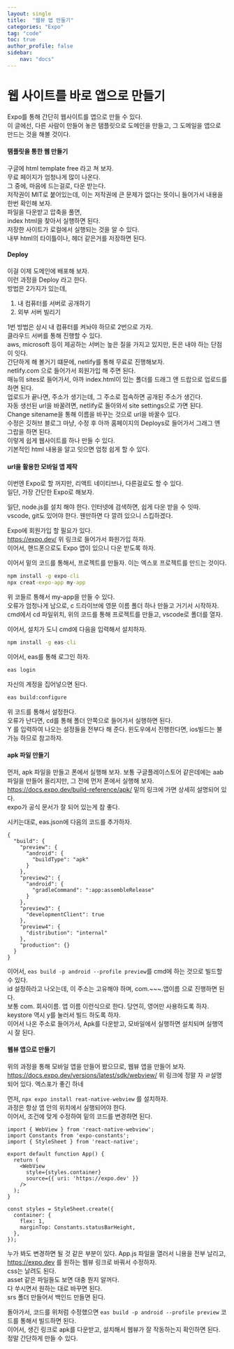 ```yaml
---
layout: single
title:  "웹뷰 앱 만들기"
categories: "Expo"
tag: "code"
toc: true
author_profile: false
sidebar:
    nav: "docs"
---
```


# 웹 사이트를 바로 앱으로 만들기
Expo를 통해 간단히 웹사이트를 앱으로 만들 수 있다.  
이 글에선, 다른 사람이 만들어 놓은 탬플릿으로 도메인을 만들고, 그 도메일을 앱으로 만드는 것을 해볼 것이다.  

#### 탬플릿을 통한 웹 만들기  
구글에 html template free 라고 쳐 보자.  
무료 페이지가 엄청나게 많이 나온다.  
그 중에, 마음에 드는걸로, 다운 받는다.  
저작권이 MIT로 붙어있는데, 이는 저작권에 큰 문제가 없다는 뜻이니 들어가서 내용을 한번 확인해 보자.  
파일을 다운받고 압축을 풀면,  
index html을 찾아서 실행하면 된다.  
저장한 사이트가 로컬에서 실행되는 것을 알 수 있다.  
내부 html의 타이틀이나, 헤더 같은거를 저장하면 된다.  

#### Deploy
이걸 이제 도메인에 배포해 보자.  
이런 과정을 Deploy 라고 한다.  
방법은 2가지가 있는데,  
1. 내 컴퓨터를 서버로 공개하기  
2. 외부 서버 빌리기  

1번 방법은 상시 내 컴퓨터를 켜놔야 하므로 2번으로 가자.  
클라우드 서버를 통해 진행할 수 있다.  
aws, microsoft 등이 제공하는 서버는 높은 질을 가지고 있지만, 돈은 내야 하는 단점이 잇다.  
간단하게 해 볼거기 떄문에,  netlify를 통해 무료로 진행해보자.  
netlify.com 으로  들어가서 회원가입 해 주면 된다.  
매뉴의 sites로 들어가서, 아까 index.html이 있는 폴더를 드래그 앤 드랍으로 업로드를 하면 된다.  
업로드가 끝나면, 주소가 생기는데, 그 주소로 접속하면 공개된 주소가 생긴다.  
자동 생선된 url을 바꿀려면, netlify로 돌아와서 site settings으로 가면 된다.  
Change sitename을 통해 이름을 바꾸는 것으로 url을 바꿀수 있다.  
수정은 깃허브 블로그 마냥, 수정 후 아까 홈페이지의 Deploys로 들어가서 그래그 앤 그랍을 하면 된다.  
이렇게 쉽게 웹사이트를 하나 만들 수 있다.  
기본적인 html 내용을 알고 잇으면 엄청 쉽게 할 수 있다.  

#### url을 활용한 모바일 앱 제작
이번엔 Expo로 할 꺼지만, 리액트 네이티브나, 다른걸로도 할 수 있다.  
일단, 가장 간단한 Expo로 해보자.  

일단, node.js를 설치 해야 한다. 인터넷에 검색하면, 쉽게 다운 받을 수 잇따.  
vscode, git도 있어야 한다. 웬만하면 다 깔려 있으니 스킵하겠다.  

Expo에 회원가입 할 필요가 있다.  
https://expo.dev/
위 링크로 들어가서 화원가입 하자.  
이어서, 핸드폰으로도 Expo 앱이 있으니 다운 받도록 하자.  

이어서 밑의 코드를 통해서, 프로젝트를 만들자.  이는 엑스포 프로젝트를 만드는 것이다.  
```cmd
npm install -g expo-cli
npx creat-expo-app my-app
```
위 코들르 통해서 my-app을 만들 수 있다.  
오류가 엄청나게 남으로, c 드라이브에 영문 이름 폴더 하나 만들고 거기서 시작하자.  
cmd에서 cd 파일위치, 위의 코드를 통해 프로젝트를 만들고, vscode로 폴더를 열자.  

이어서, 설치가 도니 cmd에 다음을 입력해서 설치하자.  
```cmd
npm install -g eas-cli
```
이어서, eas를 통해 로그인 하자.  
```cmd
eas login
```
자신의 계정을 집어넣으면 된다.  
```cmd
eas build:configure
```
위 코드를 통해서 설정한다.  
오류가 난다면, cd를 통해 폴더 안쪽으로 들어가서 실행하면 된다.  
Y 를 입력하여 나오는 설정들을 전부다 해 준다.
윈도우에서 진행한다면, ios빌드는 불가능 하므로 참고하자.  

#### apk 파일 만들기
먼저, apk 파일을 만들고 폰에서 실행해 보자.
보통 구글플레이스토어 같은데에는 aab 파일을 만들어 올리지만, 그 전에 먼저 폰에서 실행해 보자. 
https://docs.expo.dev/build-reference/apk/
밑의 링크에 가면 상세히 설명되어 있다.  
expo가 공식 문서가 잘 되어 있는게 참 좋다.  

시키는대로, eas.json에 다음의 코드를 추가하자.  
```
{
  "build": {
    "preview": {
      "android": {
        "buildType": "apk"
      }
    },
    "preview2": {
      "android": {
        "gradleCommand": ":app:assembleRelease"
      }
    },
    "preview3": {
      "developmentClient": true
    },
    "preview4": {
      "distribution": "internal"
    },
    "production": {}
  }
}
```

이어서, ```eas build -p android --profile preview```를 cmd에 하는 것으로 빌드할 수 있다.  
id 설정하라고 나오는데, 이 주소는 고유해야 하며, com.~~~.앱이름 으로 진행하면 된다.  
보통 com. 회사이름. 앱 이름 이런식으로 한다. 당연히, 영어만 사용하도록 하자.  
keystore 역시 y를 눌러서 빌드 하도록 하자.  
이어서 나온 주소로 들어가서, Apk를 다운받고, 모바일에서 실행하면 설치되며 실행역시 잘 된다.  

#### 웹뷰 앱으로 만들기
위의 과정을 통해 모바일 앱을 만들어 봤으므로, 웹뷰 앱을 만들어 보자.  
https://docs.expo.dev/versions/latest/sdk/webview/
위 링크에 정말 자 ㄹ설명되어 있다. 엑스포가 좋긴 하네

먼저, ```npx expo install reat-native-webview``` 를 설치하자.  
과정은 항상 앱 안의 위치에서 실행되어야 한다.  
이어서, 조건에 맞게 수정하여 밑의 코드를 변경하면 된다.  
```
import { WebView } from 'react-native-webview';
import Constants from 'expo-constants';
import { StyleSheet } from 'react-native';

export default function App() {
  return (
    <WebView
      style={styles.container}
      source={{ uri: 'https://expo.dev' }}
    />
  );
}

const styles = StyleSheet.create({
  container: {
    flex: 1,
    marginTop: Constants.statusBarHeight,
  },
});

```
누가 봐도 변경하면 될 것 같은 부분이 있다.
App.js 파일을 열러서 니용을 전부 날리고, https://expo.dev 를 원하는 웹뷰 링크로 바꿔서 수정하자.  
css는 날려도 된다.  
asset  같은 파일들도 보면 대충 뭔지 알꺼다.  
다 쑤시면서 원하는 대로 바꾸면 된다.  
srs 폴더 만들어서 백인드 만들면 된다.  

돌아가서, 코드를 위처럼 수정했으면 ```eas build -p android --profile preview``` 코드를 통해서 빌드하면 된다.  
이어서, 생긴 링크로 apk를 다운받고, 설치해서 웹뷰가 잘 작동하는지 확인하면 된다.  
정말 간단하게 만들 수 있다.  